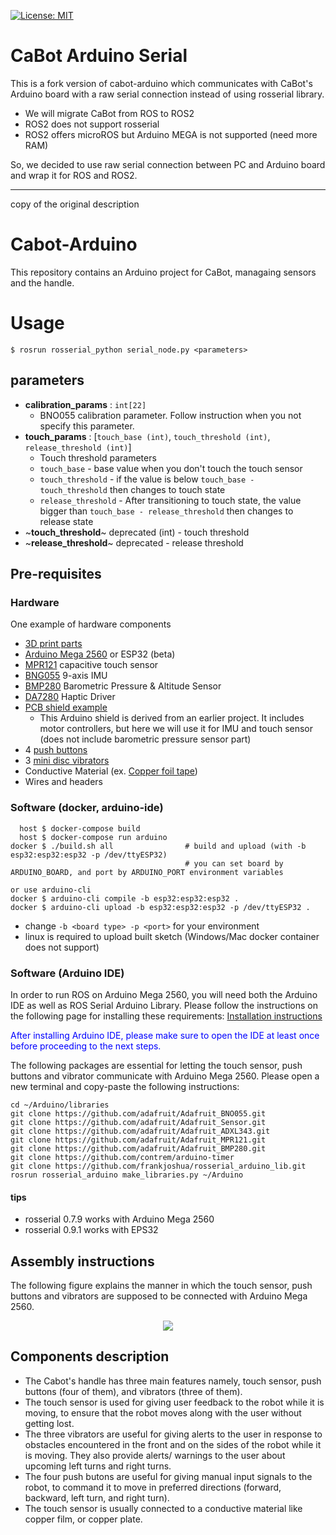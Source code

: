 [![License: MIT](https://img.shields.io/badge/License-MIT-yellow.svg)](https://opensource.org/licenses/MIT)


# CaBot Arduino Serial

This is a fork version of cabot-arduino which communicates with CaBot's Arduino board with a raw serial connection instead of using rosserial library.

- We will migrate CaBot from ROS to ROS2
- ROS2 does not support rosserial
- ROS2 offers microROS but Arduino MEGA is not supported (need more RAM)

So, we decided to use raw serial connection between PC and Arduino board and wrap it for ROS and ROS2.

---
copy of the original description

# Cabot-Arduino

This repository contains an Arduino project for CaBot, managaing sensors and the handle.

# Usage

```
$ rosrun rosserial_python serial_node.py <parameters>
```

## parameters

- **calibration_params** : `int[22]`
  - BNO055 calibration parameter. Follow instruction when you not specify this parameter.
- **touch_params** : [`touch_base (int)`, `touch_threshold (int)`, `release_threshold (int)`]
  - Touch threshold parameters
  - `touch_base` - base value when you don't touch the touch sensor
  - `touch_threshold` - if the value is below `touch_base - touch_threshold` then changes to touch state
  - `release_threshold` - After transitioning to touch state, the value bigger than `touch_base - release_threshold` then changes to release state
- ~**touch_threshold**~ deprecated (int) - touch threshold
- ~**release_threshold**~ deprecated - release threshold

## Pre-requisites

### Hardware

One example of hardware components

- [3D print parts](https://github.com/CMU-cabot/cabot_design/tree/master/cabot2_e2/handle)
- [Arduino Mega 2560](https://store.arduino.cc/usa/mega-2560-r3) or ESP32 (beta)
- [MPR121](https://www.adafruit.com/product/1982) capacitive touch sensor
- [BNG055](https://www.adafruit.com/product/2472) 9-axis IMU
- [BMP280](https://www.adafruit.com/product/2651) Barometric Pressure & Altitude Sensor
- [DA7280](https://github.com/sparkfun/SparkFun_Qwiic_Haptic_Driver_DA7280_Arduino_Library) Haptic Driver
- [PCB shield example](https://github.com/RealCabot/simplePCB.git)
  - This Arduino shield is derived from an earlier project. It includes motor controllers, but here we will use it for IMU and touch sensor (does not include barometric pressure sensor part)
- 4 [push buttons](https://www.adafruit.com/product/4183)
- 3 [mini disc vibrators](https://www.adafruit.com/product/1201)
- Conductive Material (ex. [Copper foil tape](https://www.adafruit.com/product/3483))
- Wires and headers

### Software (docker, arduino-ide)

```
  host $ docker-compose build
  host $ docker-compose run arduino
docker $ ./build.sh all                # build and upload (with -b esp32:esp32:esp32 -p /dev/ttyESP32)
                                       # you can set board by ARDUINO_BOARD, and port by ARDUINO_PORT environment variables

or use arduino-cli
docker $ arduino-cli compile -b esp32:esp32:esp32 .
docker $ arduino-cli upload -b esp32:esp32:esp32 -p /dev/ttyESP32 .
```
- change `-b <board type> -p <port>` for your environment
- linux is required to upload built sketch (Windows/Mac docker container does not support)


### Software (Arduino IDE)

In order to run ROS on Arduino Mega 2560, you will need both the Arduino IDE as well as ROS Serial Arduino Library. Please follow the instructions on the following page for installing these requirements:
[Installation instructions](http://wiki.ros.org/rosserial_arduino/Tutorials/Arduino%20IDE%20Setup)

<font color = "blue">After installing Arduino IDE, please make sure to open the IDE at least once before proceeding to the next steps.</font>

The following packages are essential for letting the touch sensor, push buttons and vibrator communicate with Arduino Mega 2560. Please open a new terminal and copy-paste the following instructions:
```
cd ~/Arduino/libraries
git clone https://github.com/adafruit/Adafruit_BNO055.git
git clone https://github.com/adafruit/Adafruit_Sensor.git
git clone https://github.com/adafruit/Adafruit_ADXL343.git
git clone https://github.com/adafruit/Adafruit_MPR121.git
git clone https://github.com/adafruit/Adafruit_BMP280.git
git clone https://github.com/contrem/arduino-timer
git clone https://github.com/frankjoshua/rosserial_arduino_lib.git
rosrun rosserial_arduino make_libraries.py ~/Arduino
```

#### tips

- rosserial 0.7.9 works with Arduino Mega 2560
- rosserial 0.9.1 works with EPS32

## Assembly instructions

The following figure explains the manner in which the touch sensor, push buttons and vibrators are supposed to be connected with Arduino Mega 2560.

<p align="center">
  <img src="figures/Arduino_shield.svg">
</p>

## Components description

- The Cabot's handle has three main features namely, touch sensor, push buttons (four of them), and vibrators (three of them).
- The touch sensor is used for giving user feedback to the robot while it is moving, to ensure that the robot moves along with the user without getting lost.
- The three vibrators are useful for giving alerts to the user in response to obstacles encountered in the front and on the sides of the robot while it is moving. They also provide alerts/ warnings to the user about upcoming left turns and right turns.
- The four push butons are useful for giving manual input signals to the robot, to command it to move in preferred directions (forward, backward, left turn, and right turn).
- The touch sensor is usually connected to a conductive material like copper film, or copper plate.
